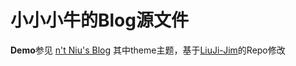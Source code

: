 小小小牛的Blog源文件
==========

**Demo**参见 [n't Niu's Blog](http://abutme.net)
其中theme主题，基于[LiuJi-Jim](https://github.com/LiuJi-Jim/hexo-theme-light)的Repo修改



